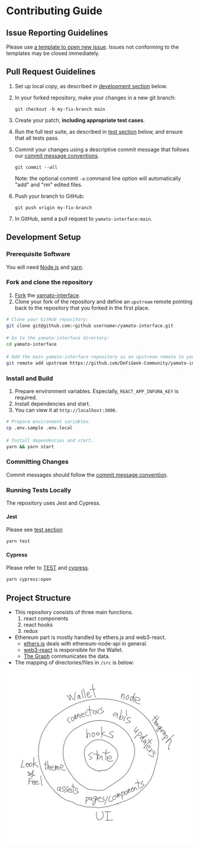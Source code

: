 # Contributing Guide

## Issue Reporting Guidelines

Please use [a template to open new issue](https://github.com/DeFiGeek-Community/yamato-interface/issues/new/choose). Issues not conforming to the templates may be closed immediately.

## Pull Request Guidelines

1. Set up local copy, as described in [development section](#fork-and-clone-the-repository) below.

2. In your forked repository, make your changes in a new git branch:

   ```shell
   git checkout -b my-fix-branch main
   ```

3. Create your patch, **including appropriate test cases**.

4. Run the full test suite, as described in [test section](#running-tests-locally) below, and ensure that all tests pass.

5. Commit your changes using a descriptive commit message that follows our [commit message conventions](#committing-changes).

   ```shell
   git commit --all
   ```

   Note: the optional commit `-a` command line option will automatically "add" and "rm" edited files.

6. Push your branch to GitHub:

   ```shell
   git push origin my-fix-branch
   ```

7. In GitHub, send a pull request to `yamato-interface:main`.

## Development Setup

### Prerequisite Software

You will need [Node.js](http://nodejs.org) and [yarn](https://yarnpkg.com/en/docs/install).

### Fork and clone the repository

1. [Fork](https://help.github.com/forking) the [yamato-interface](https://github.com/DeFiGeek-Community/yamato-interface).
2. Clone your fork of the repository and define an `upstream` remote pointing back to
   the repository that you forked in the first place.

```bash
# Clone your GitHub repository:
git clone git@github.com:<github username>/yamato-interface.git

# Go to the yamato-interface directory:
cd yamato-interface

# Add the main yamato-interface repository as an upstream remote to your repository:
git remote add upstream https://github.com/DeFiGeek-Community/yamato-interface.git
```

### Install and Build

1. Prepare environment variables. Especially, `REACT_APP_INFURA_KEY` is required.
2. Install dependencies and start.
3. You can view it at `http://localhost:3000`.

```bash
# Prepare environment variables.
cp .env.sample .env.local

# Install dependencies and start.
yarn && yarn start
```

### Committing Changes

Commit messages should follow the [commit message convention](https://www.conventionalcommits.org/).

### Running Tests Locally

The repository uses Jest and Cypress.

#### Jest

Please see [test section ](https://create-react-app.dev/docs/running-tests#command-line-interface)

```bash
yarn test
```

#### Cypress

Please refer to [TEST](doc/TEST.md) and [cypress](https://docs.cypress.io/guides/).

```bash
yarn cypress:open
```

## Project Structure

- This repository consists of three main functions.
  1. react components
  1. react hooks
  1. redux
- Ethereum part is mostly handled by ethers.js and web3-react.
  - [ethers.js](https://docs.ethers.io/v5/) deals with ethereum-node-api in general.
  - [web3-react](https://github.com/NoahZinsmeister/web3-react) is responsible for the Wallet.
  - [The Graph](https://thegraph.com/) communicates the data.
- The mapping of directories/files in `/src` is below:

![Top directories mapping](/doc/images/overview_architecture.png)
